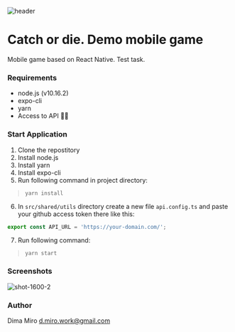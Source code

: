 ![header](https://user-images.githubusercontent.com/15017363/71485504-96eeaa00-2811-11ea-8676-9afd0781de83.png)

# Catch or die. Demo mobile game
Mobile game based on React Native.
Test task.

### Requirements
* node.js (v10.16.2)
* expo-cli
* yarn
* Access to API  🤷‍♂️

### Start Application
1. Clone the repostitory
2. Install node.js
3. Install yarn
4. Install expo-cli
5. Run following command in project directory:
> `yarn install`<br/>
6. In `src/shared/utils` directory create a new file `api.config.ts` and paste your github access token there like this:
```typescript
export const API_URL = 'https://your-domain.com/';
```
7. Run following command:
> `yarn start`<br/>

### Screenshots
![shot-1600-2](https://user-images.githubusercontent.com/15017363/71485020-7c1b3600-280f-11ea-9376-dd972cd8fd67.png)

### Author
Dima Miro [d.miro.work@gmail.com](mailto:d.miro.work@gmail.com)
